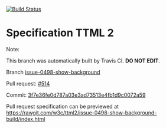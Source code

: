 [![Build Status](https://travis-ci.org/w3c/ttml2.svg?branch=issue-0498-show-background)](https://travis-ci.org/w3c/ttml2)


# Specification TTML 2


Note:


This branch was automatically built by Travis CI. <b>DO NOT EDIT</b>.


 Branch [issue-0498-show-background](https://github.com/w3c/ttml2/tree/issue-0498-show-background)


 Pull request: [#514](https://github.com/w3c/ttml2/pull/514)


 Commit: [3f7e36fe0d787a03e3ad73513e4fb1d9c0072a59](https://github.com/w3c/ttml2/commit/3f7e36fe0d787a03e3ad73513e4fb1d9c0072a59)

Pull request specification can be previewed at https://rawgit.com/w3c/ttml2/issue-0498-show-background-build/index.html



